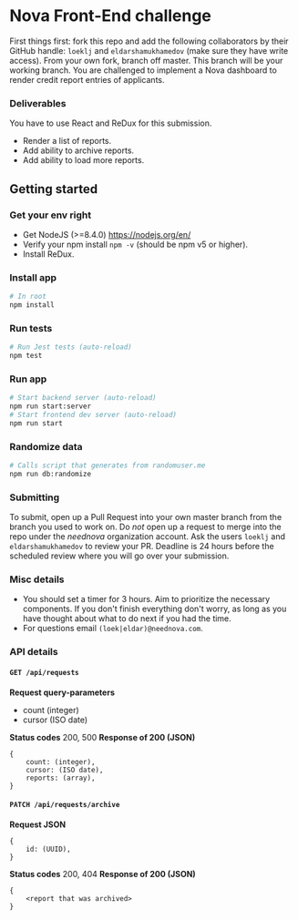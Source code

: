 # Nova Front-End challenge
First things first: fork this repo and add the following collaborators by their GitHub handle: `loeklj` and `eldarshamukhamedov` (make sure they have write access). From your own fork, branch off master. This branch will be your working branch.
You are challenged to implement a Nova dashboard to render credit report entries of applicants.

### Deliverables
You have to use React and ReDux for this submission.
- Render a list of reports.
- Add ability to archive reports.
- Add ability to load more reports.

## Getting started
### Get your env right
- Get NodeJS (>=8.4.0) https://nodejs.org/en/
- Verify your npm install `npm -v` (should be npm v5 or higher).
- Install ReDux.

### Install app
```sh
# In root
npm install
```

### Run tests
```sh
# Run Jest tests (auto-reload)
npm test
```

### Run app
```sh
# Start backend server (auto-reload)
npm run start:server
# Start frontend dev server (auto-reload)
npm run start
```

### Randomize data
```sh
# Calls script that generates from randomuser.me
npm run db:randomize
```

### Submitting
To submit, open up a Pull Request into your own master branch from the branch you used to work on. Do *not* open up a request to merge into the repo under the *neednova* organization account.
Ask the users `loeklj` and `eldarshamukhamedov` to review your PR. Deadline is 24 hours before the scheduled review where you will go over your submission.

### Misc details
- You should set a timer for 3 hours. Aim to prioritize the necessary components. If you don't finish everything don't worry, as long as you have thought about what to do next if you had the time.
- For questions email `(loek|eldar)@neednova.com`.

### API details
#### `GET /api/requests`
**Request query-parameters**
- count (integer)
- cursor (ISO date)

**Status codes** 200, 500
**Response of 200 (JSON)**
```
{
	count: (integer),
	cursor: (ISO date),
	reports: (array),
}
```

#### `PATCH /api/requests/archive`
**Request JSON**
```
{
	id: (UUID),
}
```

**Status codes** 200, 404
**Response of 200 (JSON)**
```
{
	<report that was archived>
}
```
